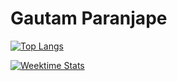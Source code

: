 # Gautam Paranjape

[![Top Langs](https://github-readme-stats.vercel.app/api/top-langs/?username=gautam-paranjape&layout=compact)](https://github.com/gautam-paranjape/github-readme-stats)

[![Weektime Stats](https://github-readme-stats.vercel.app/api/wakatime?username=gautam-paranjape)](https://github.com/gautam-paranjape/github-readme-stats)
